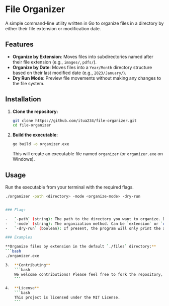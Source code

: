 # File Organizer

A simple command-line utility written in Go to organize files in a directory by either their file extension or modification date.

## Features

-   **Organize by Extension**: Moves files into subdirectories named after their file extension (e.g., `images/`, `pdfs/`).
-   **Organize by Date**: Moves files into a `Year/Month` directory structure based on their last modified date (e.g., `2023/January/`).
-   **Dry Run Mode**: Preview file movements without making any changes to the file system.

## Installation

1.  **Clone the repository:**
    ```bash
    git clone https://github.com/itua234/file-organizer.git
    cd file-organizer
    ```
2.  **Build the executable:**
    ```bash
    go build -o organizer.exe
    ```
    This will create an executable file named `organizer` (or `organizer.exe` on Windows).

## Usage

Run the executable from your terminal with the required flags.

```bash
./organizer -path <directory> -mode <organize-mode> -dry-run


### Flags

-   `-path` (string): The path to the directory you want to organize. Defaults to `./files`.
-   `-mode` (string): The organization method. Can be `extension` or `date`. Defaults to `extension`.
-   `-dry-run` (boolean): If present, the program will only print the actions it would take without moving any files.

### Examples

**Organize files by extension in the default `./files` directory:**
```bash
./organizer.exe

3.  **Contributing**
    ```bash
    We welcome contributions! Please feel free to fork the repository, make changes, and submit a pull request.
    ```

4.  **License**
    ```bash
    This project is licensed under the MIT License.
    ```

